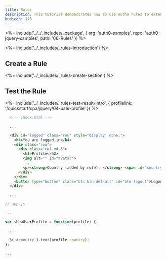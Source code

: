 ```yaml
---
title: Rules
description: This tutorial demonstrates how to use Auth0 rules to extend what Auth0 has to offer.
budicon: 173
---
```


<%= include('../../_includes/_package', {
  org: 'auth0-samples',
  repo: 'auth0-jquery-samples',
  path: '06-Rules'
}) %>

<%= include('../_includes/_rules-introduction') %>

## Create a Rule

<%= include('../_includes/_rules-create-section') %>

## Test the Rule

<%= include('../_includes/_rules-test-result-intro', { profilelink: '/quickstart/spa/jquery/04-user-profile' }) %>

```html
  <!-- index.html -->

  ...

  <div id="logged" class="row" style="display: none;">
    <h4>You are logged in</h4>
    <div class="row">
      <div class="col-md-6">
        <h3>Profile</h3>
        <img alt="" id="avatar">
        ...
        <p><strong>Country (added by rule): </strong> <span id="country"></span></p>
      </div>
    </div>
    <button type="button" class="btn btn-default" id="btn-logout">Logout</button>
  </div>

  ...

```

```javascript
// app.js

...

var showUserProfile = function(profile) {

  ...

  $('#country').text(profile.country);
};

...
```
